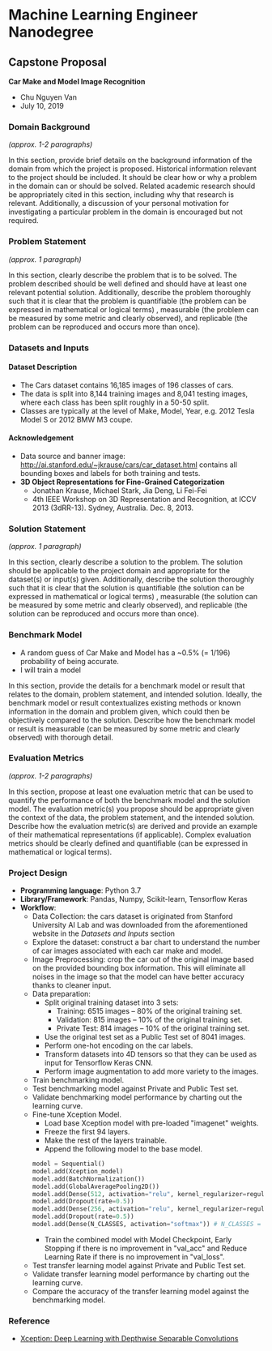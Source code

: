 # Machine Learning Engineer Nanodegree
## Capstone Proposal
**Car Make and Model Image Recognition**
- Chu Nguyen Van
- July 10, 2019

### Domain Background

_(approx. 1-2 paragraphs)_

In this section, provide brief details on the background information of the domain from which the project is proposed. Historical information relevant to the project should be included. It should be clear how or why a problem in the domain can or should be solved. Related academic research should be appropriately cited in this section, including why that research is relevant. Additionally, a discussion of your personal motivation for investigating a particular problem in the domain is encouraged but not required.

### Problem Statement
_(approx. 1 paragraph)_

In this section, clearly describe the problem that is to be solved. The problem described should be well defined and should have at least one relevant potential solution. Additionally, describe the problem thoroughly such that it is clear that the problem is quantifiable (the problem can be expressed in mathematical or logical terms) , measurable (the problem can be measured by some metric and clearly observed), and replicable (the problem can be reproduced and occurs more than once).

### Datasets and Inputs
#### Dataset Description
- The Cars dataset contains 16,185 images of 196 classes of cars. 
- The data is split into 8,144 training images and 8,041 testing images, where each class has been split roughly in a 50-50 split.
- Classes are typically at the level of Make, Model, Year, e.g. 2012 Tesla Model S or 2012 BMW M3 coupe.

#### Acknowledgement
- Data source and banner image: http://ai.stanford.edu/~jkrause/cars/car_dataset.html contains all bounding boxes and labels for both training and tests.
- **3D Object Representations for Fine-Grained Categorization**
  - Jonathan Krause, Michael Stark, Jia Deng, Li Fei-Fei
  - 4th IEEE Workshop on 3D Representation and Recognition, at ICCV 2013 (3dRR-13). Sydney, Australia. Dec. 8, 2013.

### Solution Statement
_(approx. 1 paragraph)_

In this section, clearly describe a solution to the problem. The solution should be applicable to the project domain and appropriate for the dataset(s) or input(s) given. Additionally, describe the solution thoroughly such that it is clear that the solution is quantifiable (the solution can be expressed in mathematical or logical terms) , measurable (the solution can be measured by some metric and clearly observed), and replicable (the solution can be reproduced and occurs more than once).

### Benchmark Model
- A random guess of Car Make and Model has a ~0.5% (= 1/196) probability of being accurate.
- I will train a model

In this section, provide the details for a benchmark model or result that relates to the domain, problem statement, and intended solution. Ideally, the benchmark model or result contextualizes existing methods or known information in the domain and problem given, which could then be objectively compared to the solution. Describe how the benchmark model or result is measurable (can be measured by some metric and clearly observed) with thorough detail.

### Evaluation Metrics
_(approx. 1-2 paragraphs)_

In this section, propose at least one evaluation metric that can be used to quantify the performance of both the benchmark model and the solution model. The evaluation metric(s) you propose should be appropriate given the context of the data, the problem statement, and the intended solution. Describe how the evaluation metric(s) are derived and provide an example of their mathematical representations (if applicable). Complex evaluation metrics should be clearly defined and quantifiable (can be expressed in mathematical or logical terms).

### Project Design
- **Programming language**: Python 3.7
- **Library/Framework**: Pandas, Numpy, Scikit-learn, Tensorflow Keras
- **Workflow**:
  - Data Collection: the cars dataset is originated from Stanford University AI Lab and was downloaded from the aforementioned website in the *Datasets and Inputs* section
  - Explore the dataset: construct a bar chart to understand the number of car images associated with each car make and model.
  - Image Preprocessing: crop the car out of the original image based on the provided bounding box information. This will eliminate all noises in the image so that the model can have better accuracy thanks to cleaner input.
  - Data preparation: 
    - Split original training dataset into 3 sets:
      - Training: 6515 images – 80% of the original training set.
      - Validation: 815 images – 10% of the original training set.
      - Private Test: 814 images – 10% of the original training set.
    - Use the original test set as a Public Test set of 8041 images.
    - Perform one-hot encoding on the car labels.
    - Transform datasets into 4D tensors so that they can be used as input for Tensorflow Keras CNN.
    - Perform image augmentation to add more variety to the images.
  - Train benchmarking model.
  - Test benchmarking model against Private and Public Test set.
  - Validate benchmarking model performance by charting out the learning curve.
  - Fine-tune Xception Model.
    - Load base Xception model with pre-loaded "imagenet" weights.
    - Freeze the first 94 layers.
    - Make the rest of the layers trainable.
    - Append the following model to the base model.
    ```python
    model = Sequential()
    model.add(Xception_model)
    model.add(BatchNormalization())
    model.add(GlobalAveragePooling2D())
    model.add(Dense(512, activation="relu", kernel_regularizer=regularizers.l2(0.01)))
    model.add(Dropout(rate=0.5))
    model.add(Dense(256, activation="relu", kernel_regularizer=regularizers.l2(0.01)))
    model.add(Dropout(rate=0.5))
    model.add(Dense(N_CLASSES, activation="softmax")) # N_CLASSES = 196
    ```
    - Train the combined model with Model Checkpoint, Early Stopping if there is no improvement in "val_acc" and Reduce Learning Rate if there is no improvement in "val_loss".
  - Test transfer learning model against Private and Public Test set.
  - Validate transfer learning model performance by charting out the learning curve.
  - Compare the accuracy of the transfer learning model against the benchmarking model.

### Reference
- [Xception: Deep Learning with Depthwise Separable Convolutions](https://arxiv.org/abs/1610.02357)
